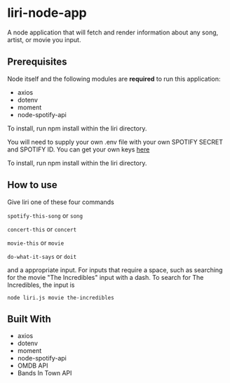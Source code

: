 # liri-node-app

A node application that will fetch and render information about any song, artist, or movie you input. 

## Prerequisites

Node itself and the following modules are **required** to run this application: 
- axios
- dotenv
- moment
- node-spotify-api

To install, run npm install within the liri directory.



You will need to supply your own .env file with your own SPOTIFY SECRET and SPOTIFY ID. You can get your own keys [here](https://developer.spotify.com/dashboard/)

To install, run npm install within the liri directory.

## How to use

Give liri one of these four commands

` spotify-this-song ` or `song`

` concert-this ` or `concert`

` movie-this ` or `movie`

` do-what-it-says ` or `doit`


and a appropriate input. For inputs that require a space, such as searching for the movie "The Incredibles" input with a dash. To search for The Incredibles, the input is 

`node liri.js movie the-incredibles`



## Built With

- axios
- dotenv
- moment
- node-spotify-api
- OMDB API
- Bands In Town API

